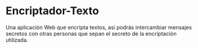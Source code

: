 # Encriptador-Texto
 Una aplicación Web que encripta textos, así podrás intercambiar mensajes secretos con otras personas que sepan el secreto de la encriptación utilizada. 
